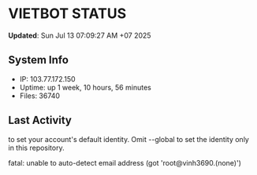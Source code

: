 # VIETBOT STATUS
**Updated**: Sun Jul 13 07:09:27 AM +07 2025

## System Info
- IP: 103.77.172.150
- Uptime: up 1 week, 10 hours, 56 minutes
- Files: 36740

## Last Activity

to set your account's default identity.
Omit --global to set the identity only in this repository.

fatal: unable to auto-detect email address (got 'root@vinh3690.(none)')
